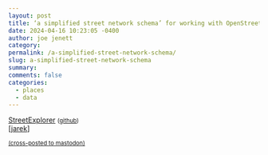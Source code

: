 ```yaml
---
layout: post
title: ‘a simplified street network schema’ for working with OpenStreetMap data
date: 2024-04-16 10:23:05 -0400
author: joe jenett
category: 
permalink: /a-simplified-street-network-schema/
slug: a-simplified-street-network-schema
summary: 
comments: false
categories:
  - places
  - data
---
```

<a title="osm2streets Street Explorer" href="https://a-b-street.github.io/osm2streets/index.html">StreetExplorer</a> <small>(<a href="https://github.com/a-b-street/osm2streets">github</a>)</small><br>[<a href="https://pinboard.in/u:jarek">jarek</a>]

<a href="https://brid.gy/publish/mastodon"><small>(cross-posted to mastodon)</small></a>